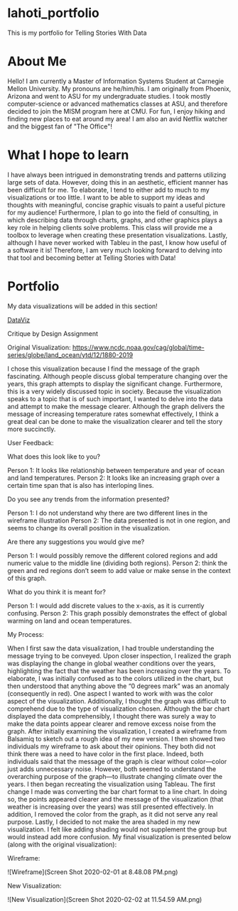 # lahoti_portfolio
This is my portfolio for Telling Stories With Data

# About Me
Hello! I am currently a Master of Information Systems Student at Carnegie Mellon University. My pronouns are he/him/his. I am originally from Phoenix, Arizona and went to ASU for my undergraduate studies. I took mostly computer-science or advanced mathematics classes at ASU, and therefore decided to join the MISM program here at CMU. For fun, I enjoy hiking and finding new places to eat around my area! I am also an avid Netflix watcher and the biggest fan of "The Office"!

# What I hope to learn
I have always been intrigued in demonstrating trends and patterns utilizing large sets of data. However, doing this in an aesthetic, efficient manner has been difficult for me. To elaborate, I tend to either add to much to my visualizations or too little. I want to be able to support my ideas and thoughts with meaningful, concise graphic visuals to paint a useful picture for my audience! Furthermore, I plan to go into the field of consulting, in which describing data through charts, graphs, and other graphics plays a key role in helping clients solve problems. This class will provide me a toolbox to leverage when creating these presentation visualizations. Lastly, although I have never worked with Tableu in the past, I know how useful of a software it is! Therefore, I am very much looking forward to delving into that tool and becoming better at Telling Stories with Data!

# Portfolio
My data visualizations will be added in this section!

[DataViz](/dataviz2.md)

Critique by Design Assignment

Original Visualization: https://www.ncdc.noaa.gov/cag/global/time-series/globe/land_ocean/ytd/12/1880-2019

I chose this visualization because I find the message of the graph fascinating. Although people discuss global temperature changing over the years, this graph attempts to display the significant change. Furthermore, this is a very widely discussed topic in society. Because the visualization speaks to a topic that is of such important, I wanted to delve into the data and attempt to make the message clearer. Although the graph delivers the message of increasing temperature rates somewhat effectively, I think a great deal can be done to make the visualization clearer and tell the story more succinctly. 

User Feedback:

What does this look like to you?

Person 1: It looks like relationship between temperature and year of ocean and land temperatures.
Person 2: It looks like an increasing graph over a certain time span that is also has interloping lines. 

Do you see any trends from the information presented?

Person 1: I do not understand why there are two different lines in the wireframe illustration
Person 2: The data presented is not in one region, and seems to change its overall position in the visualization.

Are there any suggestions you would give me?

Person 1: I would possibly remove the different colored regions and add numeric value to the middle line (dividing both regions).
Person 2:  think the green and red regions don’t seem to add value or make sense in the context of this graph.

What do you think it is meant for?

Person 1: I would add discrete values to the x-axis, as it is currently confusing.
Person 2: This graph possibly demonstrates the effect of global warming on land and ocean temperatures.

My Process: 

When I first saw the data visualization, I had trouble understanding the message trying to be conveyed. Upon closer inspection, I realized the graph was displaying the change in global weather conditions over the years, highlighting the fact that the weather has been increasing over the years. To elaborate, I was initially confused as to the colors utilized in the chart, but then understood that anything above the “0 degrees mark” was an anomaly (consequently in red). One aspect I wanted to work with was the color aspect of the visualization. Additionally, I thought the graph was difficult to comprehend due to the type of visualization chosen. Although the bar chart displayed the data comprehensibly, I thought there was surely a way to make the data points appear clearer and remove excess noise from the graph. 
After initially examining the visualization, I created a wireframe from Balsamiq to sketch out a rough idea of my new version. I then showed two individuals my wireframe to ask about their opinions. They both did not think there was a need to have color in the first place. Indeed, both individuals said that the message of the graph is clear without color—color just adds unnecessary noise. However, both seemed to understand the overarching purpose of the graph—to illustrate changing climate over the years. I then began recreating the visualization using Tableau. 
The first change I made was converting the bar chart format to a line chart. In doing so, the points appeared clearer and the message of the visualization (that weather is increasing over the years) was still presented effectively. In addition, I removed the color from the graph, as it did not serve any real purpose. Lastly, I decided to not make the area shaded in my new visualization. I felt like adding shading would not supplement the group but would instead add more confusion. My final visualization is presented below (along with the original visualization):

Wireframe:

![Wireframe](Screen Shot 2020-02-01 at 8.48.08 PM.png)

New Visualization:

![New Visualization](Screen Shot 2020-02-02 at 11.54.59 AM.png)



